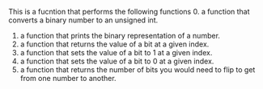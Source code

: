 This is a fucntion that performs the following functions
0. a function that converts a binary number to an unsigned int.
1. a function that prints the binary representation of a number.
2. a function that returns the value of a bit at a given index.
3. a function that sets the value of a bit to 1 at a given index.
4.  a function that sets the value of a bit to 0 at a given index.
5.  a function that returns the number of bits you would need to flip to get from one number to another.

